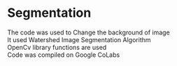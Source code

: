 # Segmentation

The code was used to Change the background of image</br>
It used Watershed Image Segmentation Algorithm</br>
OpenCv library functions are used</br>
Code was compiled on Google CoLabs

